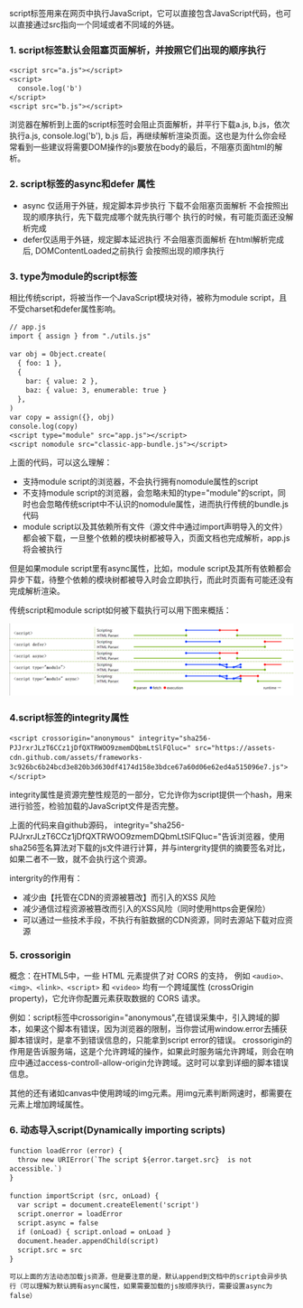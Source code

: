 script标签用来在网页中执行JavaScript，它可以直接包含JavaScript代码，也可以直接通过src指向一个同域或者不同域的外链。

### 1. script标签默认会阻塞页面解析，并按照它们出现的顺序执行
```
<script src="a.js"></script>
<script>
  console.log('b')
</script>
<script src="b.js"></script>
```

浏览器在解析到上面的script标签时会阻止页面解析，并平行下载a.js, b.js，依次执行a.js, console.log('b'), b.js 后，再继续解析渲染页面。这也是为什么你会经常看到一些建议将需要DOM操作的js要放在body的最后，不阻塞页面html的解析。

### 2. script标签的async和defer 属性

- async 仅适用于外链，规定脚本异步执行
下载不会阻塞页面解析
不会按照出现的顺序执行，先下载完成哪个就先执行哪个
执行的时候，有可能页面还没解析完成
- defer仅适用于外链，规定脚本延迟执行
不会阻塞页面解析
在html解析完成后, DOMContentLoaded之前执行
会按照出现的顺序执行

### 3. type为module的script标签
相比传统script，<script type="module"></script>将被当作一个JavaScript模块对待，被称为module script，且不受charset和defer属性影响。

```
// app.js
import { assign } from "./utils.js"

var obj = Object.create(
  { foo: 1 }, 
  {
    bar: { value: 2 },
    baz: { value: 3, enumerable: true }
  },
)
var copy = assign({}, obj)
console.log(copy)
<script type="module" src="app.js"></script>
<script nomodule src="classic-app-bundle.js"></script>
```

上面的代码，可以这么理解：

- 支持module script的浏览器，不会执行拥有nomodule属性的script
- 不支持module script的浏览器，会忽略未知的type="module"的script，同时也会忽略传统script中不认识的nomodule属性，进而执行传统的bundle.js代码
- module script以及其依赖所有文件（源文件中通过import声明导入的文件）都会被下载，一旦整个依赖的模块树都被导入，页面文档也完成解析，app.js将会被执行

但是如果module script里有async属性，比如<script type="module" src="util.js" async></script>，module script及其所有依赖都会异步下载，待整个依赖的模块树都被导入时会立即执行，而此时页面有可能还没有完成解析渲染。

传统script和module script如何被下载执行可以用下图来概括：

![](../../imgs/html1.png)

### 4.script标签的integrity属性

```<script crossorigin="anonymous" integrity="sha256-PJJrxrJLzT6CCz1jDfQXTRWOO9zmemDQbmLtSlFQluc=" src="https://assets-cdn.github.com/assets/frameworks-3c926bc6b24bcd3e820b3d630df4174d158e3bdce67a60d06e62ed4a515096e7.js"></script>```

integrity属性是资源完整性规范的一部分，它允许你为script提供一个hash，用来进行验签，检验加载的JavaScript文件是否完整。

上面的代码来自github源码， integrity="sha256-PJJrxrJLzT6CCz1jDfQXTRWOO9zmemDQbmLtSlFQluc="告诉浏览器，使用sha256签名算法对下载的js文件进行计算，并与intergrity提供的摘要签名对比，如果二者不一致，就不会执行这个资源。

intergrity的作用有：

- 减少由【托管在CDN的资源被篡改】而引入的XSS 风险
- 减少通信过程资源被篡改而引入的XSS风险（同时使用https会更保险）
-  可以通过一些技术手段，不执行有脏数据的CDN资源，同时去源站下载对应资源



### 5. crossorigin
概念：在HTML5中，一些 HTML 元素提供了对 CORS 的支持， 例如 ```<audio>、<img>、<link>、<script>``` 和 ```<video>``` 均有一个跨域属性 (crossOrigin property)，它允许你配置元素获取数据的 CORS 请求。 

例如：script标签中crossorigin="anonymous",在错误采集中，引入跨域的脚本，如果这个脚本有错误，因为浏览器的限制，当你尝试用window.error去捕获脚本错误时，是拿不到错误信息的，只能拿到script error的错误。
crossorigin的作用是告诉服务端，这是个允许跨域的操作，如果此时服务端允许跨域，则会在响应中通过access-controll-allow-origin允许跨域。这时可以拿到详细的脚本错误信息。

其他的还有诸如canvas中使用跨域的img元素。用img元素判断网速时，都需要在元素上增加跨域属性。


### 6. 动态导入script(Dynamically importing scripts)

```
function loadError (error) {
  throw new URIError(`The script ${error.target.src}  is not accessible.`)
}

function importScript (src, onLoad) {
  var script = document.createElement('script')
  script.onerror = loadError
  script.async = false
  if (onLoad) { script.onload = onLoad }
  document.header.appendChild(script)
  script.src = src
}
```

`可以上面的方法动态加载js资源，但是要注意的是，默认append到文档中的script会异步执行（可以理解为默认拥有async属性，如果需要加载的js按顺序执行，需要设置async为false）`

